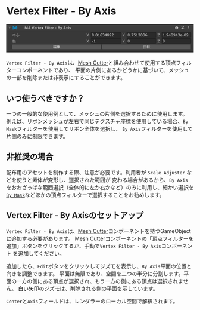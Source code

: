 ﻿# Vertex Filter - By Axis

![Vertex Filter - By Axis](by-axis.png)

`Vertex Filter - By Axis`は、[Mesh Cutter](./)と組み合わせて使用する頂点フィルターコンポーネントであり、
平面の片側にあるかどうかに基づいて、メッシュの一部を削除または非表示にすることができます。

## いつ使うべきですか？

一つの一般的な使用例として、メッシュの片側を選択するために使用します。
例えば、リボンメッシュが左右で同じテクスチャ座標を使用している場合、`By Mask`フィルターを使用してリボン全体を選択し、
`By Axis`フィルターを使用して片側のみに制限できます。

## 非推奨の場合

配布用のアセットを制作する際、注意が必要です。利用者が `Scale Adjuster` などを使うと素体が変形し、選択された範囲が
変わる場合があるから、`By Axis` をおおざっぱな範囲選択（全体的に左か右かなど）のみに利用し、細かい選択を
[`By Mask`](by-mask.md)などほかの頂点フィルターで選択することをお勧めします。

## Vertex Filter - By Axisのセットアップ

`Vertex Filter - By Axis`は、[Mesh Cutter](./)コンポーネントを持つGameObjectに追加する必要があります。
Mesh Cutterコンポーネントの「頂点フィルターを追加」ボタンをクリックするか、手動で`Vertex Filter - By Axis`コンポーネント
を追加してください。

追加したら、`Edit`ボタンをクリックしてジズモを表示し、`By Axis`平面の位置と向きを調整できます。
平面は無限であり、空間を二つの半分に分割します。平面の一方の側にある頂点が選択され、もう一方の側にある頂点は選択されません。
白い矢印のジズモは、削除される側の平面を示しています。

`Center`と`Axis`フィールドは、レンダラーのローカル空間で解釈されます。
